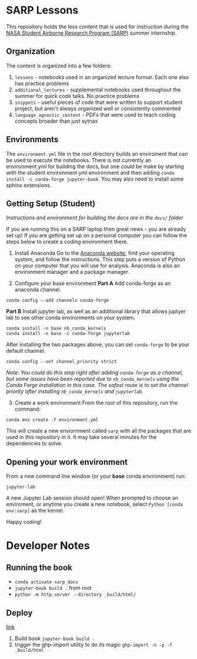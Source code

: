 # SARP Lessons

This repository holds the less content that is used for instruction during the [NASA Student Airborne Research Program (SARP)](https://www.nasa.gov/centers/ames/earthscience/programs/airbornescience/studentairborneresearchprogram)  summer internship.

## Organization
The content is organized into a few folders:
1. `lessons` - notebooks used in an organized lecture format.  Each one also has practice problems
2. `additional_lectures` - supplemental notebooks used throughout the summer for quick code talks.  No practice problems
3. `snippets` - useful pieces of code that were written to support student project, but aren't always organized well or consistently commented
4. `language_agnostic_content` - PDFs that were used to teach coding concepts broader than just sytnax

## Environments

The `environment.yml` file in the root directory builds an enviroment that can be used to execute the notebooks. There is not currently an environment.yml for building the docs, but one could be make by starting with the student environment.yml environment and then adding `conda install -c conda-forge jupyter-book`.  You may also need to install some sphinx extensions. 

## Getting Setup (Student)

_Instructions and environment for building the docs are in the `docs/` folder_

If you are running this on a SARP laptop then great news - you are already set up! If you are getting set up on a personal computer you can follow the steps below to create a coding environment there.

1. Install Anaconda 
Go to the [Anaconda website](https://docs.anaconda.com/anaconda/install/index.html), find your operating system, and follow the instructions. This step puts a version of Python on your computer that you will use for analysis. Anaconda is also an environment manager and a package manager.

2. Configure your base environment
**Part A**
Add conda-forge as an anaconda channel.
```
conda config --add channels conda-forge
```

**Part B**
Install jupyter lab, as well as an additional library that allows juptyer lab to see other conda environments on your system.
```
conda install -n base nb_conda_kernels
conda install -n base -c conda-forge jupyterlab
```

After installing the two packages above, you can set `conda-forge` to be your default channel.
```
conda config --set channel_priority strict
```
_Note: You could do this step right after adding `conda-forge` as a channel, but some issues have been reported due to `nb_conda_kernels` using the Conda Forge installation in this case. The safest route is to set the channel priority after installing `nb_conda_kernels` and `jupyterlab`._

3. Create a work environment
From the root of this repository, run the command:
```
conda env create -f environment.yml
```
This will create a new enviornment called `sarp` with all the packages that are used in this repository in it. It may take several minutes for the dependencies to solve.

## Opening your work environment
From a new command line window (or your **base** conda environment) run:
```
jupyter-lab
```
A new Jupyter Lab session should open! When prompted to choose an enviroment, or anytime you create a new notebook,  select `Python [conda env:sarp]` as the kernel.

Happy coding!

# Developer Notes
## Running the book
* `conda activate sarp_docs`
* `jupyter-book build .` from root
* `python -m http.server --directory _build/html/`

## Deploy
[link](https://jupyterbook.org/start/publish.html#publish-your-book-online-with-github-pages)
1. Build book
`jupyter-book build .`
2. trigger the ghp-import utility to do its magic
`ghp-import -n -p -f _build/html`
